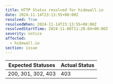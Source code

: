 ```yaml
---
title: HTTP Status resolved for hidewall.io
date: 2024-11-14T23:13:55+00:00Z
resolved: True
resolvedWhen: 2024-11-14T23:13:55+00:00Z
resolvedStartTime: 2024-11-08T11:28:04+00:00Z
severity: notice
affected:
  - hidewall.io
section: issue
---
```


| Expected Statuses | Actual Status  |
|-------------------|----------------|
| 200, 301, 302, 403 | 403 |
